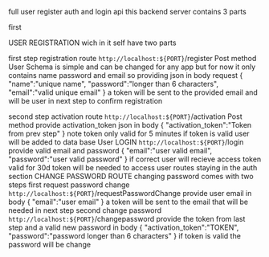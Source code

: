 full user register auth and login api
this backend server contains 3 parts

first

USER REGISTRATION
wich in it self have two parts

first step registration route
`http://localhost:${PORT}`/register Post method
User Schema is simple and can be changed for any app but for now it only contains name password and email
so providing json in body request
{
"name":"unique name",
"password":"longer than 6 characters",
"email":"valid unique email"
}
a token will be sent to the provided email and will be user in next step to confirm registration

second step activation route
`http://localhost:${PORT}`/activation Post method
provide activation_token json in body
{
"activation_token":"Token from prev step"
}
note token only valid for 5 minutes
if token is valid user will be added to data base
User LOGIN
`http://localhost:${PORT}`/login
provide valid email and password
{
"email":"user valid email",
"password":"user valid password"
}
if correct user will recieve access token valid for 30d
token will be needed to access user routes
staying in the auth section
CHANGE PASSWORD ROUTE
changing password comes with two steps
first request password change
`http://localhost:${PORT}`/requestPasswordChange
provide user email in body
{
"email":"user email"
}
a token will be sent to the email that will be needed in next step
second change password
`http://localhost:${PORT}`/changepassword
provide the token from last step and a valid new password in body
{
"activation_token":"TOKEN",
"password":"password longer than 6 characters"
}
if token is valid the password will be change
